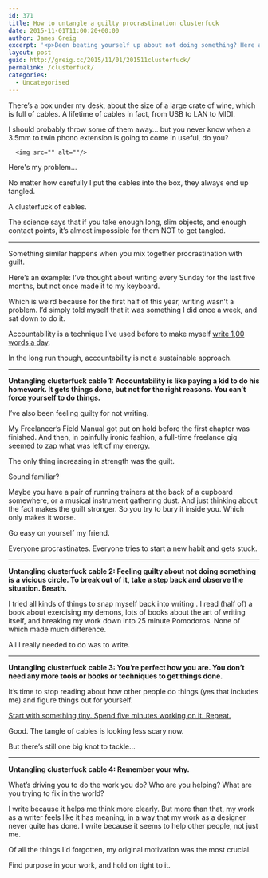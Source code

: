```yaml
---
id: 371
title: How to untangle a guilty procrastination clusterfuck
date: 2015-11-01T11:00:20+00:00
author: James Greig
excerpt: '<p>Been beating yourself up about not doing something? Here are four things to help you get unstuck.</p>'
layout: post
guid: http://greig.cc/2015/11/01/201511clusterfuck/
permalink: /clusterfuck/
categories:
  - Uncategorised
---
```

<p>There’s a box under my desk, about the size of a large crate of wine, which is full of cables. A lifetime of cables in fact, from USB to LAN to MIDI.</p><p>I should probably throw some of them away… but you never know when a 3.5mm to twin phono extension is going to come in useful, do you?</p>
  
      <img src="" alt=""/>
  

<p>Here's my problem...</p>

<p>No matter how carefully I put the cables into the box, they always end up tangled.</p>

<p>A clusterfuck of cables.</p>

<p>The science says that if you take enough long, slim objects, and enough contact points, it’s almost impossible for them NOT to get tangled. </p>

<hr>

<p>Something similar happens when you mix together procrastination with guilt.</p>

<p>Here’s an example: I’ve thought about writing every Sunday for the last five months, but not once made it to my keyboard.</p>

<p>Which is weird because for the first half of this year, writing wasn’t a problem. I’d simply told myself that it was something I did once a week, and sat down to do it.</p>

<p>Accountability is a technique I’ve used before to make myself <a href="http://greig.cc/journal/2014/10/writing-1000-words-daily-accountability-hack">write 1,00 words a day</a>.</p>

<p>In the long run though, accountability is not a sustainable approach. </p>

<hr>

<p><strong>Untangling clusterfuck cable 1: Accountability is like paying a kid to do his homework. It gets things done, but not for the right reasons. You can’t force yourself to do things.</strong></p>

<p>I’ve also been feeling guilty for not writing.</p>

<p>My Freelancer’s Field Manual got put on hold before the first chapter was finished. And then, in painfully ironic fashion, a full-time freelance gig seemed to zap what was left of my energy.</p>

<p>The only thing increasing in strength was the guilt.</p>

<p>Sound familiar?</p>

<p>Maybe you have a pair of running trainers at the back of a cupboard somewhere, or a musical instrument gathering dust. And just thinking about the fact makes the guilt stronger. So you try to bury it inside you. Which only makes it worse.</p>

<p>Go easy on yourself my friend.</p>

<p>Everyone procrastinates. Everyone tries to start a new habit and gets stuck.</p>

<hr>

<p><strong>Untangling clusterfuck cable 2: Feeling guilty about not doing something is a vicious circle. To break out of it, take a step back and observe the situation. Breath.</strong></p>

<p>I tried all kinds of things to snap myself back into writing . I read (half of) a book about exercising my demons, lots of books about the art of writing itself, and breaking my work down into 25 minute Pomodoros. None of which made much difference.</p>

<p>All I really needed to do was to write.</p>

<hr>

<p><strong>Untangling clusterfuck cable 3: You’re perfect how you are. You don’t need any more tools or books or techniques to get things done.</strong></p>

<p>It’s time to stop reading about how other people do things (yes that includes me) and figure things out for yourself.</p>

<p><a href="http://greig.cc/journal/2014/1/i-never-finish-anyth">Start with something tiny. Spend five minutes working on it. Repeat.</a></p>

<p>Good. The tangle of cables is looking less scary now.</p>

<p>But there’s still one big knot to tackle…</p>

<hr>

<p><strong>Untangling clusterfuck cable 4: Remember your why.</strong></p>

<p>What’s driving you to do the work you do? Who are you helping? What are you trying to fix in the world?</p>

<p>I write because it helps me think more clearly. But more than that, my work as a writer feels like it has meaning, in a way that my work as a designer never quite has done. I write because it seems to help other people, not just me.</p>

<p>Of all the things I'd forgotten, my original motivation was the most crucial. </p>

<p>Find purpose in your work, and hold on tight to it.</p>